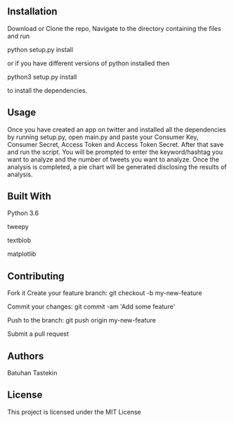 ## Installation

Download or Clone the repo, Navigate to the directory containing the files and run

python setup.py install

or if you have different versions of python installed then

python3 setup.py install 

to install the dependencies.

## Usage

Once you have created an app on twitter and installed all the dependencies by running setup.py, open main.py and paste your Consumer Key, Consumer Secret, Access Token and Access Token Secret. After that save and run the script. You will be prompted to enter the keyword/hashtag you want to analyze and the number of tweets you want to analyze. Once the analysis is completed, a pie chart will be generated disclosing the results of analysis.

## Built With

Python 3.6

tweepy

textblob

matplotlib


## Contributing

Fork it
Create your feature branch: git checkout -b my-new-feature

Commit your changes: git commit -am 'Add some feature'

Push to the branch: git push origin my-new-feature

Submit a pull request

## Authors

Batuhan Tastekin

## License

This project is licensed under the MIT License
